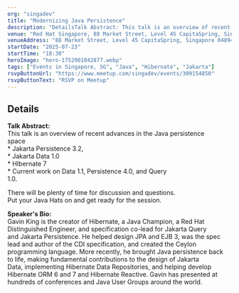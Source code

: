 ```yaml
---
org: "singadev"
title: "Modernizing Java Persistence"
description: "DetailsTalk Abstract: This talk is an overview of recent advances in the Java persistence space * Jakarta Persistence 3.2, * Jakarta Data 1.0 * HIbernate 7 * Cu"
venue: "Red Hat Singapore, 88 Market Street, Level 45 CapitaSpring, Singapore 048948"
venueAddress: "88 Market Street, Level 45 CapitaSpring, Singapore 048948 · Singapore"
startDate: "2025-07-23"
startTime: "18:30"
heroImage: "hero-1752901042877.webp"
tags: ["Events in Singapore, SG", "Java", "Hibernate", "Jakarta"]
rsvpButtonUrl: "https://www.meetup.com/singadev/events/309154850"
rsvpButtonText: "RSVP on Meetup"
---
```


## Details

**Talk Abstract:**  
This talk is an overview of recent advances in the Java persistence  
space  
\* Jakarta Persistence 3.2,  
\* Jakarta Data 1.0  
\* HIbernate 7  
\* Current work on Data 1.1, Persistence 4.0, and Query  
1.0.

There will be plenty of time for discussion and questions.  
Put your Java Hats on and get ready for the session.

**Speaker's Bio:**  
Gavin King is the creator of Hibernate, a Java Champion, a Red Hat  
Distinguished Engineer, and specification co-lead for Jakarta Query  
and Jakarta Persistence. He helped design JPA and EJB 3, was the spec  
lead and author of the CDI specification, and created the Ceylon  
programming language. More recently, he brought Java persistence back  
to life, making fundamental contributions to the design of Jakarta  
Data, implementing Hibernate Data Repositories, and helping develop  
Hibernate ORM 6 and 7 and Hibernate Reactive. Gavin has presented at  
hundreds of conferences and Java User Groups around the world.